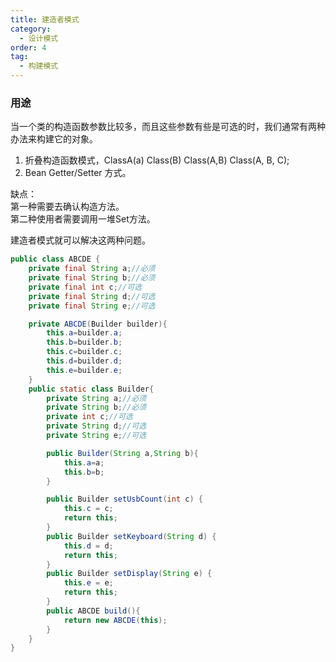 ```yaml
---
title: 建造者模式
category:
  - 设计模式
order: 4
tag:
  - 构建模式
---
```


### 用途
当一个类的构造函数参数比较多，而且这些参数有些是可选的时，我们通常有两种办法来构建它的对象。 
1. 折叠构造函数模式，ClassA(a) Class(B) Class(A,B) Class(A, B, C);
2. Bean Getter/Setter 方式。

缺点：  
第一种需要去确认构造方法。  
第二种使用者需要调用一堆Set方法。

建造者模式就可以解决这两种问题。
```java
public class ABCDE {
    private final String a;//必须
    private final String b;//必须
    private final int c;//可选
    private final String d;//可选
    private final String e;//可选

    private ABCDE(Builder builder){
        this.a=builder.a;
        this.b=builder.b;
        this.c=builder.c;
        this.d=builder.d;
        this.e=builder.e;
    }
    public static class Builder{
        private String a;//必须
        private String b;//必须
        private int c;//可选
        private String d;//可选
        private String e;//可选

        public Builder(String a,String b){
            this.a=a;
            this.b=b;
        }

        public Builder setUsbCount(int c) {
            this.c = c;
            return this;
        }
        public Builder setKeyboard(String d) {
            this.d = d;
            return this;
        }
        public Builder setDisplay(String e) {
            this.e = e;
            return this;
        }
        public ABCDE build(){
            return new ABCDE(this);
        }
    }
}
```